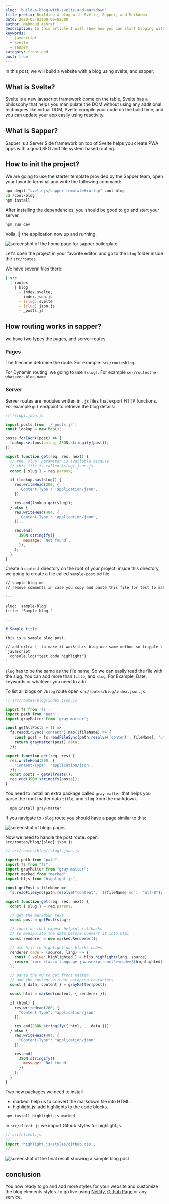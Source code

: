 ```yaml
---
slug: 'build-a-blog-with-svelte-and-markdown'
title-prefix: Building a blog with Svelte, Sapper, and Markdown
date: 2020-03-03T00:00+02:00
author: Mahmoud Ashraf
description: In this article I will show how you can start bloging with svelte and sapper using markdown files
keywords:
  - javascript
  - svelte
  - sapper
category: front-end
post: true
---
```


In this post, we will build a website with a blog using svelte, and sapper.

## What is Svelte?

Svelte is a new javascript framework come on the table,
Svelte has a philosophy that helps you manipulate the DOM without using any additional techniques like virtual DOM,
Svelte compile your code on the build time, and you can update your app easily using reactivity.

## What is Sapper?

Sapper is a Server Side framework on top of Svelte helps you create PWA apps with a good SEO and file system based routing.

## How to init the project?

We are going to use the starter template provided by the Sapper team,
open your favorite terminal and write the following command:

```sh
npx degit "sveltejs/sapper-template#rollup" cool-blog
cd /cool-blog
npm install
```

After installing the dependencies, you should be good to go and start your server.

```sh
npm run dev
```

Voila, 🎉 the application now up and running.

![screenshot of the home page for sapper boilerplate](bg1.jpeg)

Let's open the project in your favorite editor. and go to the `blog` folder
inside the `src/routes`.

We have several files there:

```sh
| src
  | routes
    | blog
      - index.svelte,
      - index.json.js
      - [slug].svelte
      - [slug].json.js
      - _posts.js
```

## How routing works in sapper?

we have two types the pages, and server routes.

### Pages

The filename detrmine the route. For example: `src/routesblog`.

For Dynamin routing. we going to use `[slug]`. For example `ser/routesthe-whatever-blog-name`

### Server

Server routes are modules written in `.js` files that export HTTP functions.
For example `get` endpoint to retrieve the blog details:

```javascript
// [slug].json.js

import posts from './_posts.js';
const lookup = new Map();

posts.forEach((post) => {
  lookup.set(post.slug, JSON.stringify(post));
});

export function get(req, res, next) {
  // the `slug` parameter is available because
  // this file is called [slug].json.js
  const { slug } = req.params;

  if (lookup.has(slug)) {
    res.writeHead(200, {
      'Content-Type': 'application/json',
    });

    res.end(lookup.get(slug));
  } else {
    res.writeHead(404, {
      'Content-Type': 'application/json',
    });

    res.end(
      JSON.stringify({
        message: `Not found`,
      }),
    );
  }
}
```

Create a `content` directory on the root of your project.
inside this directory, we going to create a file called `sample-post.md` file.

```markdown
// sample-blog.md
// remove comments in case you copy and paste this file for test to make it work

---

slug: 'sample-blog'
title: 'Sample blog.'

---

# Sample title

this is a sample blog post.

// add extra \` to make it work(this blog use same method so tripple \` would be shown as a code here)
`javascript
  console.log("test code highlight")
`
```

`slug` has to be the same as the file name, So we can easily read the file with the slug.
You can add more than `title`, and `slug`, For Example, Date, keywords or whatever you need to add.

To list all blogs on `/blog` route open `src/routes/blog/index.json.js`

```javascript
// src/routes/blog/index.json.js

import fs from 'fs';
import path from 'path';
import grayMatter from 'gray-matter';

const getAllPosts = () =>
  fs.readdirSync('content').map((fileName) => {
    const post = fs.readFileSync(path.resolve('content', fileName), 'utf-8');
    return grayMatter(post).data;
  });

export function get(req, res) {
  res.writeHead(200, {
    'Content-Type': 'application/json',
  });
  const posts = getAllPosts();
  res.end(JSON.stringify(posts));
}
```

You need to install an extra package called `gray-matter` that helps you parse the front matter data `title`, and `slug` from
the markdown.

```sh
  npm install gray-matter
```

If you navigate to `/blog` route you should have a page similar to this:

![screenshot of blogs pages](bg2.jpeg)

Now we need to handle the post route. open `src/routes/blog/[slug].json.js`

```javascript
// src/routes/blog/[slug].json.js

import path from "path";
import fs from "fs";
import grayMatter from "gray-matter";
import marked from "marked";
import hljs from "highlight.js";

const getPost = fileName =>
  fs.readFileSync(path.resolve("content", `${fileName}.md`), "utf-8");

export function get(req, res, next) {
  const { slug } = req.params;

  // get the markdown text
  const post = getPost(slug);

  // function that expose helpful callbacks
  // to manipulate the data before convert it into html
  const renderer = new marked.Renderer();

  // use hljs to highlight our blocks codes
  renderer.code = (source, lang) => {
    const { value: highlighted } = hljs.highlight(lang, source);
    return `<pre class='language-javascriptreact'><code>${highlighted}</code></pre>`;
  };

  // parse the md to get front matter
  // and the content without escaping characters
  const { data, content } = grayMatter(post);

  const html = marked(content, { renderer });

  if (html) {
    res.writeHead(200, {
      "Content-Type": "application/json"
    });

    res.end(JSON.stringify({ html, ...data }));
  } else {
    res.writeHead(404, {
      "Content-Type": "application/json"
    });

    res.end(
      JSON.stringify({
        message: `Not found`
      })
    );
  }
}
```

Two new packages we need to install

- marked: help us to convert the markdown file into HTML.
- highlight.js: add highlights to the code blocks.

```sh
npm install highlight.js marked
```

In `src/client.js` we import Github styles for highlight.js.

```javascript
// src/client.js
// ...
import 'highlight.js/styles/github.css';
// ...
```

![screenshot of the final result showing a sample blog post](bg3.jpeg)

## conclusion

You now ready to go and add more styles for your website and customize the blog elements styles.
to go live using [Netlify](http://netlify.com/), [Github Page](https://pages.github.com/) or any service.
